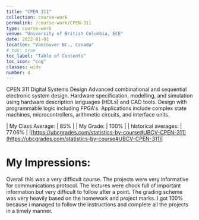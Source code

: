 ```yaml
---
title: "CPEN 311"
collection: course-work
permalink: /course-work/CPEN-311
type: course-work
venue: "University of British Columbia, ECE"
date: 2022-01-01
location: "Vancouver BC., Canada"
# toc: true
toc_label: "Table of Contents"
toc_icon: "cog"
classes: wide
number: 4
---
```


CPEN 311 Digital Systems Design
Advanced combinational and sequential electronic system design. Hardware specification, modelling, and simulation using hardware description languages (HDLs) and CAD tools. Design with programmable logic including FPGA's. Applications include complex state machines, microcontrollers, arithmetic circuits, and interface units.



| My Class Average: | 85% |
| My Grade: | 100% |
| historical averages: | 77.06% | 
|[https://ubcgrades.com/statistics-by-course#UBCV-CPEN-311](https://ubcgrades.com/statistics-by-course#UBCV-CPEN-311)|

# My Impressions:

Overall this was a very difficult course. The projects were very informative for communications protocol. The lectures were chock full of important information but very difficult to follow after a point.
The grading scheme was very heavily based on the homework and project marks. I got 100% because i managed to follow the instructions and complete all the projects in a timely manner.
